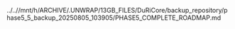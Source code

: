 ../..//mnt/h/ARCHIVE/.UNWRAP/13GB_FILES/DuRiCore/backup_repository/phase5_5_backup_20250805_103905/PHASE5_COMPLETE_ROADMAP.md